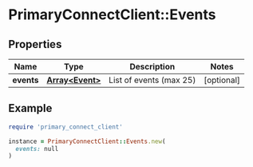 # PrimaryConnectClient::Events

## Properties

| Name | Type | Description | Notes |
| ---- | ---- | ----------- | ----- |
| **events** | [**Array&lt;Event&gt;**](Event.md) | List of events (max 25) | [optional] |

## Example

```ruby
require 'primary_connect_client'

instance = PrimaryConnectClient::Events.new(
  events: null
)
```

